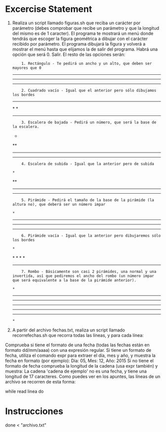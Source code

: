 # Excercise Statement

1. Realiza un script llamado figuras.sh que reciba un carácter por parámetro (debes comprobar que recibe un parámetro y que la longitud del mismo es de 1 caracter). El programa te mostrará un menú donde tendrás que escoger la figura geométrica a dibujar con el carácter recibido por parámetro. El programa dibujará la figura y volverá a mostrar el menú hasta que elijamos la de salir del programa. Habrá una opción que será 0. Salir. El resto de las opciones serán:

           1. Rectángulo - Te pedirá un ancho y un alto, que deben ser mayores que 0

    *****
    *****
    *****
           2. Cuadrado vacío - Igual que el anterior pero sólo dibujamos los bordes

    *****
    \*   *
    *****
           3. Escalera de bajada - Pedirá un número, que será la base de la escalera.

    *
    **
    ***
    ****
           4. Escalera de subida - Igual que la anterior pero de subida

       *
      **
     ***
    ****
           5. Pirámide - Pedirá el tamaño de la base de la pirámide (la altura no), que deberá ser un número impar

       *
      ***
     *****
    *******
           6. Pirámide vacía - Igual que la anterior pero dibujaremos sólo los bordes

       *
      \* *
     \*   *
    *******
           7. Rombo - Básicamente son casi 2 pirámides, una normal y una invertida, así que pediremos el ancho del rombo (un número impar que será equivalente a la base de la pirámide anterior).

       *
      ***
     *****
    *******
     *****
      ***
       *
2. A partir del archivo fechas.txt,  realiza un script llamado recorrefechas.sh que recorra todas las líneas, y para cada línea:

Comprueba si tiene el formato de una fecha (todas las fechas están en formato dd/mm/aaaa) con una expresión regular. Si tiene un formato de fecha, utiliza el comando expr para extraer el día, mes y año, y muestra la fecha en formato (por ejemplo):
Dia: 05, Mes: 12, Año: 2015
Si no tiene el formato de fecha comprueba la longitud de la cadena (usa expr también) y muestra:
La cadena 'cadena de ejemplo' no es una fecha, y tiene una longitud de 17 caracteres.
Como puedes ver en los apuntes, las líneas de un archivo se recorren de esta forma:

while read linea
do
   # Instrucciones
done < "archivo.txt"